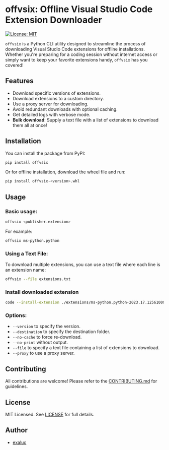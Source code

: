 # offvsix: Offline Visual Studio Code Extension Downloader

[![License: MIT](https://img.shields.io/badge/License-MIT-green.svg)](https://opensource.org/licenses/MIT)

`offvsix` is a Python CLI utility designed to streamline the process of downloading Visual Studio Code extensions for offline installations. Whether you're preparing for a coding session without internet access or simply want to keep your favorite extensions handy, `offvsix` has you covered!

## Features

- Download specific versions of extensions.
- Download extensions to a custom directory.
- Use a proxy server for downloading.
- Avoid redundant downloads with optional caching.
- Get detailed logs with verbose mode.
- **Bulk download**: Supply a text file with a list of extensions to download them all at once!

## Installation

You can install the package from PyPI:

```bash
pip install offvsix
```

Or for offline installation, download the wheel file and run:

```bash
pip install offvsix-<version>.whl
```

## Usage

### Basic usage:

```bash
offvsix <publisher.extension>
```

For example:

```bash
offvsix ms-python.python
```

### Using a Text File:

To download multiple extensions, you can use a text file where each line is an extension name:

```bash
offvsix --file extensions.txt
```

### Install downloaded extension
```bash
code --install-extension ./extensions/ms-python.python-2023.17.12561009.vsix
```

### Options:

- `--version` to specify the version.
- `--destination` to specify the destination folder.
- `--no-cache` to force re-download.
- `--no-print` without output.
- `--file` to specify a text file containing a list of extensions to download.
- `--proxy` to use a proxy server.

## Contributing

All contributions are welcome! Please refer to the [CONTRIBUTING.md](CONTRIBUTING.md) for guidelines.

## License

MIT Licensed. See [LICENSE](LICENSE) for full details.

## Author

- [exaluc](https://github.com/exaluc)